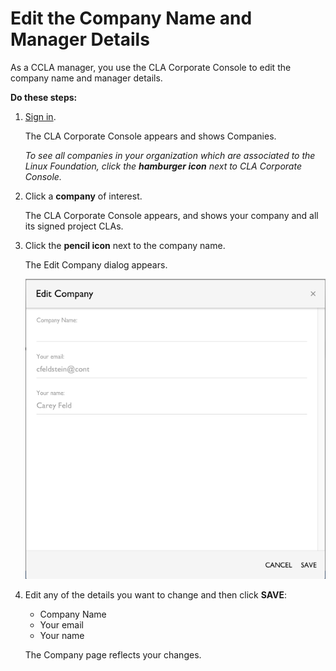 # Edit the Company Name and Manager Details

As a CCLA manager, you use the CLA Corporate Console to edit the company name and manager details.

**Do these steps:**

1. ​[Sign in](../ccla-managers-and-ccla-signatories/sign-in-to-the-cla-corporate-console.md).

   The CLA Corporate Console appears and shows Companies.

   _To see all companies in your organization which are associated to the Linux Foundation, click the_ _**hamburger icon**_ _next to CLA Corporate Console._

2. Click a **company** of interest.

   The CLA Corporate Console appears, and shows your company and all its signed project CLAs.

3. Click the **pencil icon** next to the company name.

   The Edit Company dialog appears.

   ​![Edit Company dialog](../../../.gitbook/assets/cla-edit-company.png)​

4. Edit any of the details you want to change and then click **SAVE**:

   * Company Name
   * Your email
   * Your name

   The Company page reflects your changes.

